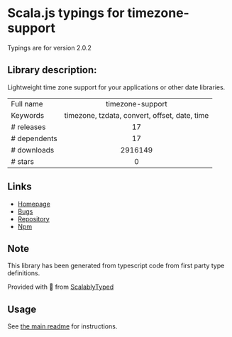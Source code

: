 
# Scala.js typings for timezone-support

Typings are for version 2.0.2

## Library description:
Lightweight time zone support for your applications or other date libraries.

|                    |                 |
| ------------------ | :-------------: |
| Full name          | timezone-support |
| Keywords           | timezone, tzdata, convert, offset, date, time |
| # releases         | 17 |
| # dependents       | 17 |
| # downloads        | 2916149 |
| # stars            | 0 |

## Links
- [Homepage](https://github.com/prantlf/timezone-support#readme)
- [Bugs](https://github.com/prantlf/timezone-support/issues)
- [Repository](https://github.com/prantlf/timezone-support)
- [Npm](https://www.npmjs.com/package/timezone-support)
    


## Note
This library has been generated from typescript code from first party type definitions.

Provided with :purple_heart: from [ScalablyTyped](https://github.com/oyvindberg/ScalablyTyped)

## Usage
See [the main readme](../../readme.md) for instructions.


